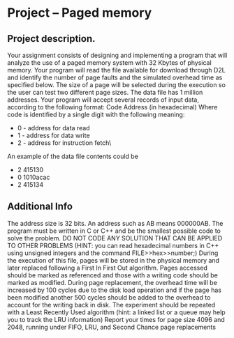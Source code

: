 # Project – Paged memory
## Project description.
  Your assignment consists of designing and implementing a program that will analyze the use of a paged 
  memory system with 32 Kbytes of physical memory. Your program will read the file available for download 
  through D2L and identify the number of page faults and the simulated overhead time as specified below. 
  The size of a page will be selected during the execution so the user can test two different page sizes. The 
  data file has 1 million addresses. Your program will accept several records of input data, according to the 
  following format:
Code Address (in hexadecimal) 
Where code is identified by a single digit with the following meaning:
  - 0 - address for data read
  - 1 - address for data write
  - 2 - address for instruction fetch\
 
An example of the data file contents could be 
  - 2 415130
  - 0 1010acac
  - 2 415134
  
## Additional Info
  The address size is 32 bits. An address such as AB means 000000AB. The program must be written in C or 
  C++ and be the smallest possible code to solve the problem. DO NOT CODE ANY SOLUTION THAT 
  CAN BE APPLIED TO OTHER PROBLEMS (HINT: you can read hexadecimal numbers in C++ using 
  unsigned integers and the command FILE>>hex>>number;)
  During the execution of this file, pages will be stored in the physical memory and later replaced following 
  a First In First Out algorithm. Pages accessed should be marked as referenced and those with a writing code 
  should be marked as modified. During page replacement, the overhead time will be increased by 100 cycles 
  due to the disk load operation and if the page has been modified another 500 cycles should be added to the 
  overhead to account for the writing back in disk. The experiment should be repeated with a Least Recently 
  Used algorithm (hint: a linked list or a queue may help you to track the LRU information)
  Report your times for page size 4096 and 2048, running under FIFO, LRU, and Second Chance page replacements
